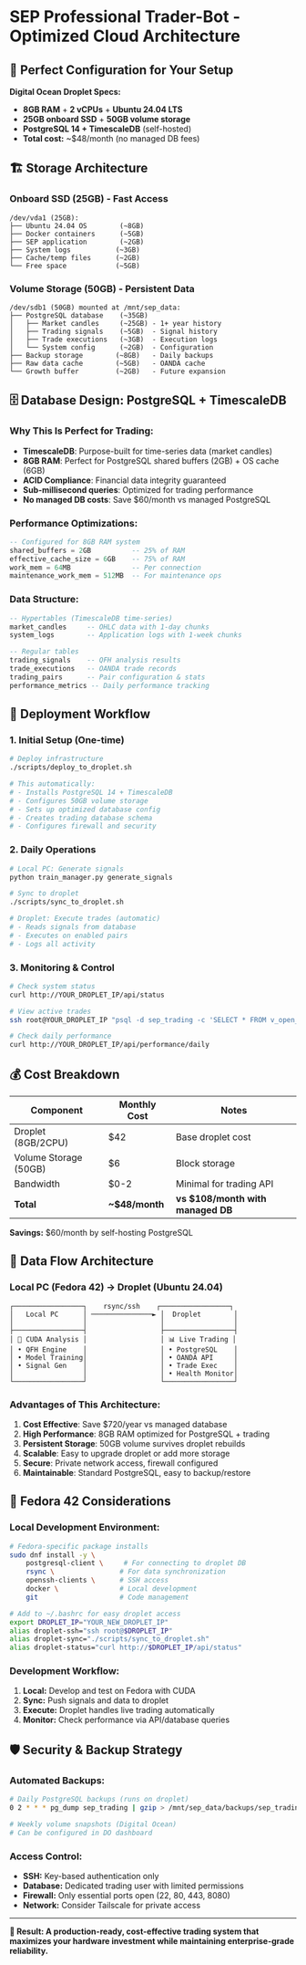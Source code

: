 # SEP Professional Trader-Bot - Optimized Cloud Architecture

## 🎯 **Perfect Configuration for Your Setup**

**Digital Ocean Droplet Specs:**
- **8GB RAM** + **2 vCPUs** + **Ubuntu 24.04 LTS**
- **25GB onboard SSD** + **50GB volume storage**
- **PostgreSQL 14 + TimescaleDB** (self-hosted)
- **Total cost:** ~$48/month (no managed DB fees)

## 🏗️ **Storage Architecture**

### Onboard SSD (25GB) - Fast Access
```
/dev/vda1 (25GB):
├── Ubuntu 24.04 OS        (~8GB)
├── Docker containers      (~5GB)
├── SEP application        (~2GB)
├── System logs           (~3GB)
├── Cache/temp files      (~2GB)
└── Free space            (~5GB)
```

### Volume Storage (50GB) - Persistent Data
```
/dev/sdb1 (50GB) mounted at /mnt/sep_data:
├── PostgreSQL database    (~35GB)
│   ├── Market candles     (~25GB) - 1+ year history
│   ├── Trading signals    (~5GB)  - Signal history
│   ├── Trade executions   (~3GB)  - Execution logs
│   └── System config      (~2GB)  - Configuration
├── Backup storage        (~8GB)   - Daily backups
├── Raw data cache        (~5GB)   - OANDA cache
└── Growth buffer         (~2GB)   - Future expansion
```

## 🗄️ **Database Design: PostgreSQL + TimescaleDB**

### Why This Is Perfect for Trading:
- **TimescaleDB**: Purpose-built for time-series data (market candles)
- **8GB RAM**: Perfect for PostgreSQL shared buffers (2GB) + OS cache (6GB)
- **ACID Compliance**: Financial data integrity guaranteed
- **Sub-millisecond queries**: Optimized for trading performance
- **No managed DB costs**: Save $60/month vs managed PostgreSQL

### Performance Optimizations:
```sql
-- Configured for 8GB RAM system
shared_buffers = 2GB          -- 25% of RAM
effective_cache_size = 6GB    -- 75% of RAM
work_mem = 64MB               -- Per connection
maintenance_work_mem = 512MB  -- For maintenance ops
```

### Data Structure:
```sql
-- Hypertables (TimescaleDB time-series)
market_candles     -- OHLC data with 1-day chunks
system_logs        -- Application logs with 1-week chunks

-- Regular tables
trading_signals    -- QFH analysis results
trade_executions   -- OANDA trade records
trading_pairs      -- Pair configuration & stats
performance_metrics -- Daily performance tracking
```

## 🚀 **Deployment Workflow**

### 1. Initial Setup (One-time)
```bash
# Deploy infrastructure
./scripts/deploy_to_droplet.sh

# This automatically:
# - Installs PostgreSQL 14 + TimescaleDB
# - Configures 50GB volume storage
# - Sets up optimized database config
# - Creates trading database schema
# - Configures firewall and security
```

### 2. Daily Operations
```bash
# Local PC: Generate signals
python train_manager.py generate_signals

# Sync to droplet
./scripts/sync_to_droplet.sh

# Droplet: Execute trades (automatic)
# - Reads signals from database
# - Executes on enabled pairs
# - Logs all activity
```

### 3. Monitoring & Control
```bash
# Check system status
curl http://YOUR_DROPLET_IP/api/status

# View active trades
ssh root@YOUR_DROPLET_IP "psql -d sep_trading -c 'SELECT * FROM v_open_trades;'"

# Check daily performance
curl http://YOUR_DROPLET_IP/api/performance/daily
```

## 💰 **Cost Breakdown**

| Component | Monthly Cost | Notes |
|-----------|-------------|--------|
| Droplet (8GB/2CPU) | $42 | Base droplet cost |
| Volume Storage (50GB) | $6 | Block storage |
| Bandwidth | $0-2 | Minimal for trading API |
| **Total** | **~$48/month** | **vs $108/month with managed DB** |

**Savings:** $60/month by self-hosting PostgreSQL

## 🔄 **Data Flow Architecture**

### Local PC (Fedora 42) → Droplet (Ubuntu 24.04)
```
┌─────────────────┐    rsync/ssh    ┌─────────────────┐
│   Local PC      │ ───────────────► │  Droplet        │
│                 │                  │                 │
├─────────────────┤                  ├─────────────────┤
│ 🧠 CUDA Analysis │                  │ 📊 Live Trading │
│ • QFH Engine    │                  │ • PostgreSQL    │
│ • Model Training│                  │ • OANDA API     │
│ • Signal Gen    │                  │ • Trade Exec    │
│                 │                  │ • Health Monitor│
└─────────────────┘                  └─────────────────┘
```

### Advantages of This Architecture:
1. **Cost Effective**: Save $720/year vs managed database
2. **High Performance**: 8GB RAM optimized for PostgreSQL + trading
3. **Persistent Storage**: 50GB volume survives droplet rebuilds
4. **Scalable**: Easy to upgrade droplet or add more storage
5. **Secure**: Private network access, firewall configured
6. **Maintainable**: Standard PostgreSQL, easy to backup/restore

## 🔧 **Fedora 42 Considerations**

### Local Development Environment:
```bash
# Fedora-specific package installs
sudo dnf install -y \
    postgresql-client \     # For connecting to droplet DB
    rsync \                # For data synchronization
    openssh-clients \      # SSH access
    docker \               # Local development
    git                    # Code management

# Add to ~/.bashrc for easy droplet access
export DROPLET_IP="YOUR_NEW_DROPLET_IP"
alias droplet-ssh="ssh root@$DROPLET_IP"
alias droplet-sync="./scripts/sync_to_droplet.sh"
alias droplet-status="curl http://$DROPLET_IP/api/status"
```

### Development Workflow:
1. **Local:** Develop and test on Fedora with CUDA
2. **Sync:** Push signals and data to droplet
3. **Execute:** Droplet handles live trading automatically
4. **Monitor:** Check performance via API/database queries

## 🛡️ **Security & Backup Strategy**

### Automated Backups:
```bash
# Daily PostgreSQL backups (runs on droplet)
0 2 * * * pg_dump sep_trading | gzip > /mnt/sep_data/backups/sep_trading_$(date +\%Y\%m\%d).sql.gz

# Weekly volume snapshots (Digital Ocean)
# Can be configured in DO dashboard
```

### Access Control:
- **SSH:** Key-based authentication only
- **Database:** Dedicated trading user with limited permissions
- **Firewall:** Only essential ports open (22, 80, 443, 8080)
- **Network:** Consider Tailscale for private access

---

**🎯 Result: A production-ready, cost-effective trading system that maximizes your hardware investment while maintaining enterprise-grade reliability.**